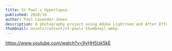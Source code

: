 ```yaml
---
title: St Paul's Hyperlapse.
published: 2018/10
author: Paul Lavender-Jones
description: A photography project using Adobe Lightroom and After Effects to make smooth hyperlapses.
thumbnail: assets/content/st-pauls-thumbnail.webp
---
```


https://www.youtube.com/watch?v=9yHH5lzk5kE
